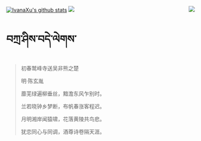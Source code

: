 [![IvanaXu's github stats](https://github-readme-stats.vercel.app/api?username=IvanaXu&show_icons=true&theme=vue-dark)](https://github.com/anuraghazra/github-readme-stats)
<img align="right" src="https://github-readme-stats.vercel.app/api/top-langs/?username=IvanaXu&langs_count=8&theme=graywhite" />
<img src="https://github-readme-stats.vercel.app/api/wakatime?username=IvanaXu&layout=compact&langs_count=8&theme=vue-dark&custom_title=Programming~Times/SinceJul.29.2021" />
# བཀྲ་ཤིས་བདེ་ལེགས་
> 初春鹫峰寺送吴非熊之楚
>
> 明·陈玄胤
>
> 蘼芜绿遍柳垂丝，黯澹东风乍别时。
> 
> 兰若晓钟乡梦断，布帆春涨客程迟。
> 
> 月明湘岸闻猿啸，花落黄陵共鸟悲。
> 
> 犹恋同心与同调，酒尊诗卷隔天涯。